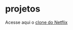 # projetos

Acesse aqui o <a href="https://amandalima1.github.io/projetos\clone-netflix/index.html">clone do Netflix</a>
